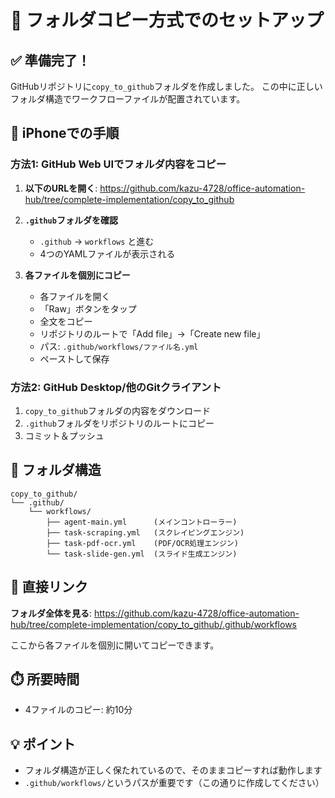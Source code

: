 # 📁 フォルダコピー方式でのセットアップ

## ✅ 準備完了！

GitHubリポジトリに`copy_to_github`フォルダを作成しました。
この中に正しいフォルダ構造でワークフローファイルが配置されています。

## 📱 iPhoneでの手順

### 方法1: GitHub Web UIでフォルダ内容をコピー

1. **以下のURLを開く**:
   https://github.com/kazu-4728/office-automation-hub/tree/complete-implementation/copy_to_github

2. **`.github`フォルダを確認**
   - `.github` → `workflows` と進む
   - 4つのYAMLファイルが表示される

3. **各ファイルを個別にコピー**
   - 各ファイルを開く
   - 「Raw」ボタンをタップ
   - 全文をコピー
   - リポジトリのルートで「Add file」→「Create new file」
   - パス: `.github/workflows/ファイル名.yml`
   - ペーストして保存

### 方法2: GitHub Desktop/他のGitクライアント

1. `copy_to_github`フォルダの内容をダウンロード
2. `.github`フォルダをリポジトリのルートにコピー
3. コミット＆プッシュ

## 📂 フォルダ構造

```
copy_to_github/
└── .github/
    └── workflows/
        ├── agent-main.yml      (メインコントローラー)
        ├── task-scraping.yml   (スクレイピングエンジン)
        ├── task-pdf-ocr.yml    (PDF/OCR処理エンジン)
        └── task-slide-gen.yml  (スライド生成エンジン)
```

## 🔗 直接リンク

**フォルダ全体を見る**:
https://github.com/kazu-4728/office-automation-hub/tree/complete-implementation/copy_to_github/.github/workflows

ここから各ファイルを個別に開いてコピーできます。

## ⏱️ 所要時間
- 4ファイルのコピー: 約10分

## 💡 ポイント
- フォルダ構造が正しく保たれているので、そのままコピーすれば動作します
- `.github/workflows/`というパスが重要です（この通りに作成してください）